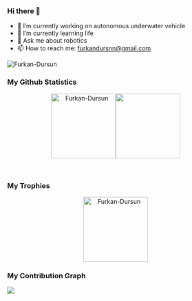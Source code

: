 ### Hi there 👋
- 🔭 I’m currently working on autonomous underwater vehicle
- 🌱 I’m currently learning life
- 💬 Ask me about robotics
- 📫 How to reach me: furkandursnn@gmail.com

<p align="left"> <img src="https://komarev.com/ghpvc/?username=Furkan-Dursun&label=Profile%20views&color=0e75b6&style=flat" alt="Furkan-Dursun" /> </p>

### My Github Statistics

<p align="center">
<img align="" height='150px' src="https://github-readme-stats.vercel.app/api?username=Furkan-Dursun&hide_title=true&show_icons=true&theme=gotham&include_all_commits=true" alt="Furkan-Dursun" /><img align="" height='150px' src="https://github-readme-stats.vercel.app/api/top-langs/?username=Furkan-Dursun&hide_title=false&layout=compact&theme=gotham&count_private=true" />
</p>
<br>

### My Trophies

<p align="center">
<img align="" height='150px' src="https://github-profile-trophy.vercel.app/?username=Furkan-Dursun&theme=onedark&column=7&margin-w=15&margin-h=15 (https://github.com/ryo-ma/github-profile-trophy" alt="Furkan-Dursun" />
</p> 

### My Contribution Graph

![](https://activity-graph.herokuapp.com/graph?username=Furkan-Dursun&theme=react-dark&area=true)

<!--
**Furkan-Dursun/Furkan-Dursun** is a ✨ _special_ ✨ repository because its `README.md` (this file) appears on your GitHub profile.

Here are some ideas to get you started:

- 🔭 I’m currently working on ...
- 🌱 I’m currently learning ...
- 👯 I’m looking to collaborate on ...
- 🤔 I’m looking for help with ...
- 💬 Ask me about ...
- 📫 How to reach me: ...
- 😄 Pronouns: ...
- ⚡ Fun fact: ...
-->
